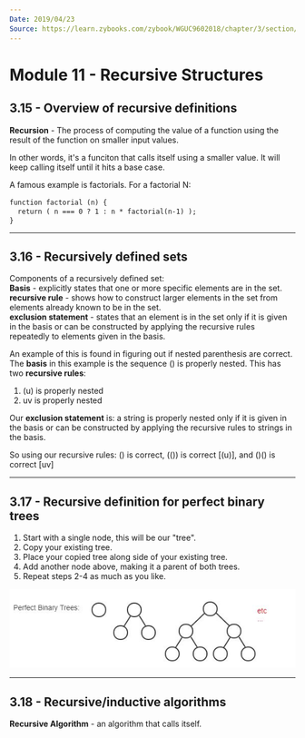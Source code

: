 ```yaml
---
Date: 2019/04/23
Source: https://learn.zybooks.com/zybook/WGUC9602018/chapter/3/section/14
---
```


# Module 11 - Recursive Structures

## 3.15 - Overview of recursive definitions

**Recursion** - The process of computing the value of a function using the result of the function on smaller input values.

In other words, it's a funciton that calls itself using a smaller value. It will keep calling itself until it hits a base case.

A famous example is factorials. For a factorial N:

```(javascript)
function factorial (n) {
  return ( n === 0 ? 1 : n * factorial(n-1) );
}

```

---

## 3.16 - Recursively defined sets

Components of a recursively defined set:  
**Basis** - explicitly states that one or more specific elements are in the set.  
**recursive rule** - shows how to construct larger elements in the set from elements already known to be in the set.  
**exclusion statement** - states that an element is in the set only if it is given in the basis or can be constructed by applying the recursive rules repeatedly to elements given in the basis.

An example of this is found in figuring out if nested parenthesis are correct. The **basis** in this example is the sequence () is properly nested. This has two **recursive rules**:

1. (u) is properly nested
2. uv is properly nested

Our **exclusion statement** is: a string is properly nested only if it is given in the basis or can be constructed by applying the recursive rules to strings in the basis.

So using our recursive rules: () is correct, (()) is correct [(u)], and ()() is correct [uv]

---

## 3.17 - Recursive definition for perfect binary trees

1. Start with a single node, this will be our "tree".
2. Copy your existing tree.
3. Place your copied tree along side of your existing tree.
4. Add another node above, making it a parent of both trees.
5. Repeat steps 2-4 as much as you like.

![11.1](./Img/11.1.JPG)

---

## 3.18 - Recursive/inductive algorithms

**Recursive Algorithm** - an algorithm that calls itself.
